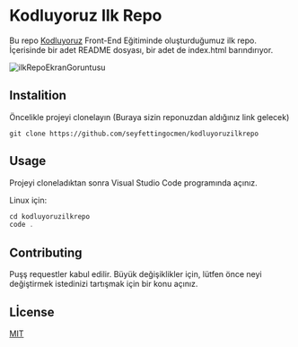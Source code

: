 # Kodluyoruz Ilk Repo



Bu repo [Kodluyoruz](https://kodluyoruz.org/tr/kodluyoruz/) Front-End Eğitiminde oluşturduğumuz ilk repo. İçerisinde bir adet README dosyası, bir adet de index.html barındırıyor.





![ilkRepoEkranGoruntusu](C:\Users\takip\OneDrive\Masaüstü\ilkRepoEkranGoruntusu.jpg)



## Instalition

Öncelikle projeyi clonelayın (Buraya sizin reponuzdan aldığınız link gelecek)

```git clone https://github.com/seyfettingocmen/kodluyoruzilkrepo```



## Usage

Projeyi cloneladıktan sonra Visual Studio Code programında açınız.

Linux için:

```javascript
cd kodluyoruzilkrepo
code .
```



## Contributing

Puşş requestler kabul edilir. Büyük değişiklikler için, lütfen önce neyi değiştirmek istedinizi tartışmak için bir konu açınız.

## Lİcense

[MIT](https://choosealicense.com/licenses/mit/)




